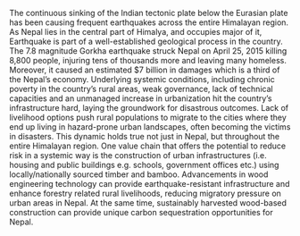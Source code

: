 The continuous sinking of the Indian tectonic plate below the Eurasian plate has been causing
frequent earthquakes across the entire Himalayan region. As Nepal lies in the central part of Himalya,
and occupies major of it, Earthquake is part of a well-established geological process in the country.
The 7.8 magnitude Gorkha earthquake struck Nepal on April 25, 2015 killing 8,800 people, injuring
tens of thousands more and leaving many homeless. Moreover, it caused an estimated $7 billion in
damages which is a third of the Nepal’s economy.
Underlying systemic conditions, including chronic poverty in the country’s rural areas, weak
governance, lack of technical capacities and an unmanaged increase in urbanization hit the country’s
infrastructure hard, laying the groundwork for disastrous outcomes. Lack of livelihood options push
rural populations to migrate to the cities where they end up living in hazard-prone urban landscapes,
often becoming the victims in disasters. This dynamic holds true not just in Nepal, but throughout the
entire Himalayan region.
One value chain that offers the potential to reduce risk in a systemic way is the construction of urban
infrastructures (i.e. housing and public buildings e.g. schools, government offices etc.) using
locally/nationally sourced timber and bamboo. Advancements in wood engineering technology can
provide earthquake-resistant infrastructure and enhance forestry related rural livelihoods, reducing
migratory pressure on urban areas in Nepal. At the same time, sustainably harvested wood-based
construction can provide unique carbon sequestration opportunities for Nepal.
